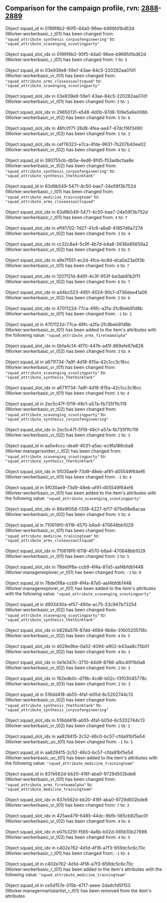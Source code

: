 ## Comparison for the campaign profile, rvn: [2888](https://github.com/PRO100KatYT/FortniteProfileRevisions/tree/main/profiles/campaign/2888%20campaign.json)-[2889](https://github.com/PRO100KatYT/FortniteProfileRevisions/tree/main/profiles/campaign/2889%20campaign.json)

Object squad_id in 0199f6b2-90f5-44a0-96ee-b966fd1bd62d (Worker:workerbasic_r_t01) has been changed from: `"squad_attribute_synthesis_corpsofengineering"` to: `"squad_attribute_scavenging_scoutingparty"`
<br><br>
Object squad_slot_idx in 0199f6b2-90f5-44a0-96ee-b966fd1bd62d (Worker:workerbasic_r_t01) has been changed from: `7` to: `5`
<br><br>
Object squad_id in 03e939e8-59e1-43ae-84c5-220282aa07d1 (Worker:workerbasic_vr_t01) has been changed from: `"squad_attribute_arms_closeassaultsquad"` to: `"squad_attribute_scavenging_scoutingparty"`
<br><br>
Object squad_slot_idx in 03e939e8-59e1-43ae-84c5-220282aa07d1 (Worker:workerbasic_vr_t01) has been changed from: `3` to: `1`
<br><br>
Object squad_slot_idx in 29650131-e548-4d0b-97d8-109e5a9e006b (Worker:workerbasic_vr_t02) has been changed from: `5` to: `6`
<br><br>
Object squad_slot_idx in 46fc0f71-26d9-4fea-ae47-47dc116f3490 (Worker:workerbasic_vr_t02) has been changed from: `5` to: `3`
<br><br>
Object squad_slot_idx in cef76323-e7ca-4fde-9631-7b207b40ee02 (Worker:workerbasic_vr_t02) has been changed from: `4` to: `2`
<br><br>
Object squad_id in 390755cb-db5a-4ed6-8fd5-f53adbcfaa8e (Worker:workerbasic_vr_t02) has been changed from: `"squad_attribute_synthesis_corpsofengineering"` to: `"squad_attribute_synthesis_thethinktank"`
<br><br>
Object squad_id in 63d9b549-5471-4c50-bae7-24e59f3b752d (Worker:workerbasic_r_t01) has been changed from: `"squad_attribute_medicine_trainingteam"` to: `"squad_attribute_arms_closeassaultsquad"`
<br><br>
Object squad_slot_idx in 63d9b549-5471-4c50-bae7-24e59f3b752d (Worker:workerbasic_r_t01) has been changed from: `4` to: `7`
<br><br>
Object squad_slot_idx in eff41702-7d27-41c6-a8a8-41857d6a7274 (Worker:workerbasic_vr_t02) has been changed from: `3` to: `4`
<br><br>
Object squad_slot_idx in cc32c8a4-5c9f-4b7d-b4a8-3936e85659a2 (Worker:workerbasic_vr_t02) has been changed from: `3` to: `5`
<br><br>
Object squad_slot_idx in a9e7f551-ec2d-4fce-bc8d-dca0a23a0f3b (Worker:workerbasic_vr_t01) has been changed from: `6` to: `7`
<br><br>
Object squad_slot_idx in 1207f21d-840f-4c3f-953f-be3ab61b2f11 (Worker:workerbasic_vr_t02) has been changed from: `6` to: `7`
<br><br>
Object squad_slot_idx in a44bc523-495f-4024-90c1-d736dee41a06 (Worker:workerbasic_vr_t02) has been changed from: `5` to: `6`
<br><br>
Object squad_slot_idx in 4701122d-77ca-49fc-a2fa-2fc8beb91d8b (Worker:workerbasic_sr_t01) has been changed from: `-1` to: `2`
<br><br>
Object squad_id in 4701122d-77ca-49fc-a2fa-2fc8beb91d8b (Worker:workerbasic_sr_t01) has been added to the item's attributes with the following value: `"squad_attribute_arms_fireteamalpha"`
<br><br>
Object squad_slot_idx in 0bfa4c14-4f70-447b-a41f-869efe67e826 (Worker:workerbasic_vr_t02) has been changed from: `3` to: `4`
<br><br>
Object squad_id in a671f734-7a9f-4d18-815a-42c1cc3c16cc (Worker:workerbasic_vr_t01) has been changed from: `"squad_attribute_scavenging_scoutingparty"` to: `"squad_attribute_synthesis_thethinktank"`
<br><br>
Object squad_slot_idx in a671f734-7a9f-4d18-815a-42c1cc3c16cc (Worker:workerbasic_vr_t01) has been changed from: `3` to: `4`
<br><br>
Object squad_id in 2ec5c47f-5f19-49c1-a57a-fb735f1fc119 (Worker:workerbasic_vr_t02) has been changed from: `"squad_attribute_scavenging_scoutingparty"` to: `"squad_attribute_synthesis_corpsofengineering"`
<br><br>
Object squad_slot_idx in 2ec5c47f-5f19-49c1-a57a-fb735f1fc119 (Worker:workerbasic_vr_t02) has been changed from: `2` to: `3`
<br><br>
Object squad_id in aa5e4ccc-dea9-4031-a5ac-ec9fa188cba8 (Worker:managersoldier_r_t02) has been changed from: `"squad_attribute_scavenging_scoutingparty"` to: `"squad_attribute_synthesis_thethinktank"`
<br><br>
Object squad_slot_idx in 5f030ae9-73d9-48eb-af91-d05549f64ef6 (Worker:workerbasic_vr_t01) has been changed from: `-1` to: `4`
<br><br>
Object squad_id in 5f030ae9-73d9-48eb-af91-d05549f64ef6 (Worker:workerbasic_vr_t01) has been added to the item's attributes with the following value: `"squad_attribute_scavenging_scoutingparty"`
<br><br>
Object squad_slot_idx in 86e9f058-f338-4227-bf17-675e98e8acaa (Worker:workerbasic_vr_t02) has been changed from: `5` to: `4`
<br><br>
Object squad_id in 710619f0-6118-4570-b6a4-470648bb1029 (Worker:workerbasic_vr_t01) has been changed from: `"squad_attribute_medicine_trainingteam"` to: `"squad_attribute_arms_closeassaultsquad"`
<br><br>
Object squad_slot_idx in 710619f0-6118-4570-b6a4-470648bb1029 (Worker:workerbasic_vr_t01) has been changed from: `3` to: `5`
<br><br>
Object squad_slot_idx in 78de0f8a-ccb9-4f4a-87a5-aaf4bfdb1448 (Worker:managerexplorer_vr_t01) has been changed from: `-1` to: `0`
<br><br>
Object squad_id in 78de0f8a-ccb9-4f4a-87a5-aaf4bfdb1448 (Worker:managerexplorer_vr_t01) has been added to the item's attributes with the following value: `"squad_attribute_scavenging_scoutingparty"`
<br><br>
Object squad_id in d903430a-ef57-490e-ac75-33c947b73254 (Worker:workerbasic_vr_t02) has been changed from: `"squad_attribute_scavenging_scoutingparty"` to: `"squad_attribute_synthesis_thethinktank"`
<br><br>
Object squad_slot_idx in b828a576-87dd-4694-8b6e-31605205118c (Worker:workerbasic_vr_t02) has been changed from: `4` to: `5`
<br><br>
Object squad_slot_idx in d028e9be-0a52-4094-a902-b43aa8c75b01 (Worker:workerbasic_vr_t02) has been changed from: `4` to: `3`
<br><br>
Object squad_slot_idx in 0e1e347c-3710-44d9-8766-a1bc4911b0a8 (Worker:workerbasic_vr_t02) has been changed from: `2` to: `3`
<br><br>
Object squad_slot_idx in 162edb0c-d79b-4cd6-b02c-f3f03045778c (Worker:workerbasic_sr_t03) has been changed from: `2` to: `3`
<br><br>
Object squad_id in 516dd418-ab55-4fa1-b05d-6c5202744c13 (Worker:workerbasic_vr_t02) has been changed from: `"squad_attribute_synthesis_thethinktank"` to: `"squad_attribute_synthesis_corpsofengineering"`
<br><br>
Object squad_slot_idx in 516dd418-ab55-4fa1-b05d-6c5202744c13 (Worker:workerbasic_vr_t02) has been changed from: `1` to: `2`
<br><br>
Object squad_slot_idx in aa829415-2c52-46c0-bc57-cfda91bf5e54 (Worker:workerbasic_uc_t01) has been changed from: `-1` to: `5`
<br><br>
Object squad_id in aa829415-2c52-46c0-bc57-cfda91bf5e54 (Worker:workerbasic_uc_t01) has been added to the item's attributes with the following value: `"squad_attribute_medicine_trainingteam"`
<br><br>
Object squad_id in 837e562d-bb20-416f-aba0-9729d502bde8 (Worker:workerbasic_vr_t01) has been changed from: `"squad_attribute_arms_fireteamalpha"` to: `"squad_attribute_medicine_trainingteam"`
<br><br>
Object squad_slot_idx in 837e562d-bb20-416f-aba0-9729d502bde8 (Worker:workerbasic_vr_t01) has been changed from: `7` to: `3`
<br><br>
Object squad_slot_idx in 425ae479-6485-44dc-9bfb-565cb925ac0f (Worker:workerbasic_vr_t02) has been changed from: `4` to: `6`
<br><br>
Object squad_slot_idx in e07b325f-f565-4a6b-b02d-065b10b27698 (Worker:workerbasic_vr_t02) has been changed from: `4` to: `5`
<br><br>
Object squad_slot_idx in c402e762-4d1d-4f18-a7f3-659dc5c6c70c (Worker:workerbasic_r_t01) has been changed from: `-1` to: `4`
<br><br>
Object squad_id in c402e762-4d1d-4f18-a7f3-659dc5c6c70c (Worker:workerbasic_r_t01) has been added to the item's attributes with the following value: `"squad_attribute_medicine_trainingteam"`
<br><br>
Object squad_id in ce5d157e-015b-47f7-aeee-2dadcfd5f153 (Worker:managermartialartist_r_t01) has been removed from the item's attributes
<br><br>

